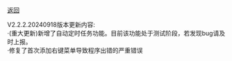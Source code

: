 [返回](../README.md)

V2.2.2.20240918版本更新内容:<br/>
·(重大更新)新增了自动定时任务功能。目前该功能处于测试阶段，若发现bug请及时上报。<br/>
·修复了首次添加右键菜单导致程序出错的严重错误<br/>